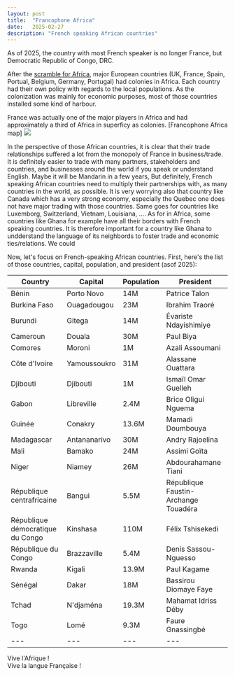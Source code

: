 ```yaml
---
layout: post
title:  "Francophone Africa"
date:   2025-02-27
description: "French speaking African countries"
---
```


<p class="intro"><span class="dropcap"></span>As of 2025, the country with most French speaker is no longer France, but Democratic Republic of Congo, DRC.</p>

After the [scramble for Africa](https://en.wikipedia.org/wiki/Scramble_for_Africa), major European countries (UK, France, Spain, Portual, Belgium, Germany, Portugal) had colonies in Africa. Each country had their own policy with regards to the local populations. As the colonization was mainly for economic purposes, most of those countries installed some kind of harbour. 

France was actually one of the major players in Africa and had approximately a third of Africa in superficy as colonies.
[Francophone Africa map] 
<img src="/assets/img/afriqueoccidentalefrancaise.jpg">

In the perspective of those African countries, it is clear that their trade relationships suffered a lot from the monopoly of France in business/trade.
It is definitely easier to trade with many partners, stakeholders and countries, and businesses around the world if you speak or understand English. Maybe it will be Mandarin in a few years, But definitely, French speaking African countries need to multiply their partnerships with, as many countries in the world, as possible.
It is very worrying also that country like Canada which has a very strong economy, especially the Quebec one does not have major trading with those countries.
Same goes for countries like Luxemborg, Switzerland, Vietnam, Louisiana, .... As for in Africa, some countries like Ghana for example have all their borders with French speaking countries. It is therefore important for a country like Ghana to undderstand the language of its neighbords to foster trade and economic ties/relations. We could 

Now, let's focus on French-speaking African countries. First, here's the list of those countries, capital, population, and president (asof 2025):

| Country | Capital | Population | President |
| --- | --- | --- | --- |
| Bénin | Porto Novo | 14M | Patrice Talon | 
| Burkina Faso | Ouagadougou | 23M | Ibrahim Traoré |
| Burundi | Gitega | 14M | Évariste Ndayishimiye |
| Cameroun | Douala | 30M | Paul Biya |
| Comores | Moroni | 1M | Azali Assoumani |
| Côte d'Ivoire | Yamoussoukro | 31M | Alassane Ouattara |
| Djibouti | Djibouti | 1M | Ismaïl Omar Guelleh |
| Gabon | Libreville | 2.4M | Brice Oligui Nguema | 
| Guinée | Conakry | 13.6M | Mamadi Doumbouya | 
| Madagascar | Antananarivo | 30M | Andry Rajoelina |
| Mali | Bamako | 24M | Assimi Goïta |
| Niger | Niamey | 26M | Abdourahamane Tiani |
| République centrafricaine | Bangui | 5.5M |  République Faustin-Archange Touadéra |
| République démocratique du Congo | Kinshasa | 110M | Félix Tshisekedi |
| République du Congo | Brazzaville | 5.4M |  Denis Sassou-Nguesso |
| Rwanda | Kigali | 13.9M | Paul Kagame |
| Sénégal | Dakar | 18M | Bassirou Diomaye Faye |
| Tchad | N'djaména | 19.3M | Mahamat Idriss Déby |
| Togo | Lomé | 9.3M | Faure Gnassingbé | 
| --- | --- | --- | --- |

Vive l'Afrique ! \
Vive la langue Française !